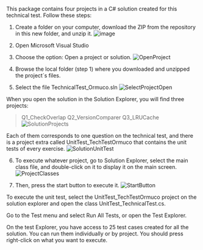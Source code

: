 This package contains four projects in a C# solution created for this technical test. Follow these steps:

1. Create a folder on your computer, download the ZIP from the repository in this new folder, and unzip it.
![image](https://github.com/jhoalejo07/TestOrmuco/assets/149636832/7460fde6-1dfb-4787-8cb0-f9abed9ee287)


2. Open Microsoft Visual Studio

3. Choose the option: Open a project or solution.
![OpenProject](https://github.com/jhoalejo07/TestOrmuco/assets/149636832/72a51258-6191-440f-926f-740782a8937c)


4. Browse the local folder (step 1) where you downloaded and unzipped the project´s files.


5. Select the file TechnicalTest_Ormuco.sln
![SelectProjectOpen](https://github.com/jhoalejo07/TestOrmuco/assets/149636832/4d9ab29c-cdb1-4947-a68f-e9df049097df)

When you open the solution in the Solution Explorer, you will find three projects:
> Q1_CheckOverlap
> Q2_VersionComparer
> Q3_LRUCache
![SolutionProjects](https://github.com/jhoalejo07/TestOrmuco/assets/149636832/7a9c286c-eeb6-4fa7-8b2b-5abbcb51a547)

Each of them corresponds to one question on the technical test, and there is a project extra called UnitTest_TechTestOrmuco that contains the unit tests of every exercise.
![SolutionUnitTest](https://github.com/jhoalejo07/TestOrmuco/assets/149636832/926396cd-895c-49c5-96f8-78fb672236c2)

6. To execute whatever project, go to Solution Explorer, select the main class file, and double-click on it to display it on the main screen.
![ProjectClasses](https://github.com/jhoalejo07/TestOrmuco/assets/149636832/a62fda0b-cd43-42d1-9093-1272fbdd55e1)

7. Then, press the start button to execute it.
   ![StartButton](https://github.com/jhoalejo07/TestOrmuco/assets/149636832/d761f555-86b7-4d3e-8a72-d9d431e86b07)


To execute the unit test, select the UnitTest_TechTestOrmuco project on the solution explorer and open the class UnitTest_TechnicalTest.cs. 











Go to the Test menu and select Run All Tests, or open the Test Explorer. 



On the test Explorer, you have access to 25 test cases created for all the solution. You can run them individually or by project. You should press right-click on what you want to execute.


